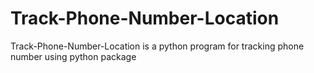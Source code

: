 # Track-Phone-Number-Location
Track-Phone-Number-Location is a python program for tracking phone number using python package

